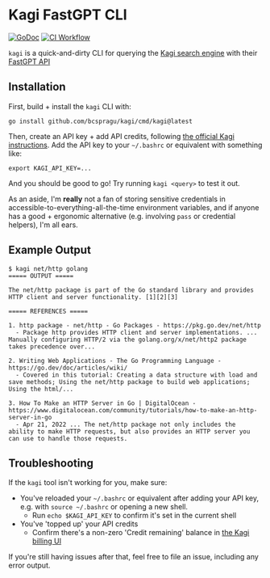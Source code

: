# Kagi FastGPT CLI

[![GoDoc](https://pkg.go.dev/badge/github.com/bcspragu/kagi?status.svg)](https://pkg.go.dev/github.com/bcspragu/kagi?tab=doc)
[![CI Workflow](https://github.com/bcspragu/kagi/actions/workflows/test.yml/badge.svg)](https://github.com/bcspragu/kagi/actions?query=branch%3Amain)



`kagi` is a quick-and-dirty CLI for querying the [Kagi search engine](https://kagi.com/) with their [FastGPT API](https://help.kagi.com/kagi/api/fastgpt.html)

## Installation

First, build + install the `kagi` CLI with:

```
go install github.com/bcspragu/kagi/cmd/kagi@latest
```

Then, create an API key + add API credits, following [the official Kagi instructions](https://help.kagi.com/kagi/api/fastgpt.html#quick-start). Add the API key to your `~/.bashrc` or equivalent with something like:

```
export KAGI_API_KEY=...
```

And you should be good to go! Try running `kagi <query>` to test it out.

As an aside, I'm **really** not a fan of storing sensitive credentials in accessible-to-everything-all-the-time environment variables, and if anyone has a good + ergonomic alternative (e.g. involving `pass` or credential helpers), I'm all ears.

## Example Output

```
$ kagi net/http golang
===== OUTPUT =====

The net/http package is part of the Go standard library and provides HTTP client and server functionality. [1][2][3]

===== REFERENCES =====

1. http package - net/http - Go Packages - https://pkg.go.dev/net/http
  - Package http provides HTTP client and server implementations. ... Manually configuring HTTP/2 via the golang.org/x/net/http2 package takes precedence over...

2. Writing Web Applications - The Go Programming Language - https://go.dev/doc/articles/wiki/
  - Covered in this tutorial: Creating a data structure with load and save methods; Using the net/http package to build web applications; Using the html/...

3. How To Make an HTTP Server in Go | DigitalOcean - https://www.digitalocean.com/community/tutorials/how-to-make-an-http-server-in-go
  - Apr 21, 2022 ... The net/http package not only includes the ability to make HTTP requests, but also provides an HTTP server you can use to handle those requests.
```

## Troubleshooting

If the `kagi` tool isn't working for you, make sure:

- You've reloaded your `~/.bashrc` or equivalent after adding your API key, e.g. with `source ~/.bashrc` or opening a new shell.
  - Run `echo $KAGI_API_KEY` to confirm it's set in the current shell
- You've 'topped up' your API credits
  - Confirm there's a non-zero 'Credit remaining' balance in [the Kagi billing UI](https://kagi.com/settings?p=billing_api)

If you're still having issues after that, feel free to file an issue, including any error output.
